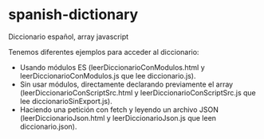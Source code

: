 # spanish-dictionary
Diccionario español, array javascript

Tenemos diferentes ejemplos para acceder al diccionario:
- Usando módulos ES (leerDiccionarioConModulos.html y leerDiccionarioConModulos.js que lee diccionario.js).
- Sin usar módulos, directamente declarando previamente el array (leerDiccionarioConScriptSrc.html y leerDiccionarioConScriptSrc.js que lee diccionarioSinExport.js).
- Haciendo una petición con fetch y leyendo un archivo JSON (leerDiccionarioJson.html y leerDiccionarioJson.js que leen diccionario.json).
